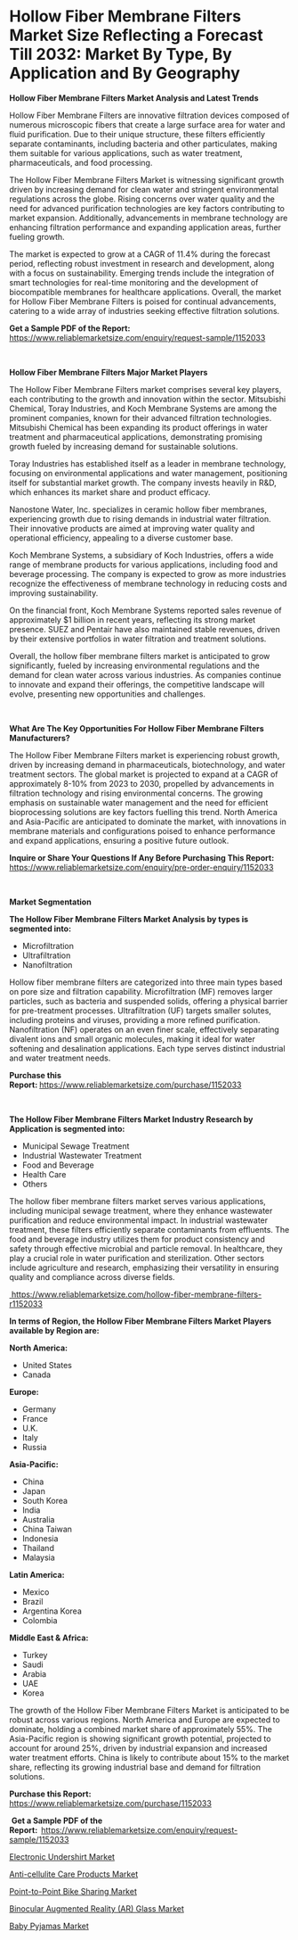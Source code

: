 <p><h1>Hollow Fiber Membrane Filters Market Size Reflecting a Forecast Till 2032: Market By Type, By Application and By Geography</h1></p><p><strong>Hollow Fiber Membrane Filters Market Analysis and Latest Trends</strong></p>
<p><p>Hollow Fiber Membrane Filters are innovative filtration devices composed of numerous microscopic fibers that create a large surface area for water and fluid purification. Due to their unique structure, these filters efficiently separate contaminants, including bacteria and other particulates, making them suitable for various applications, such as water treatment, pharmaceuticals, and food processing.</p><p>The Hollow Fiber Membrane Filters Market is witnessing significant growth driven by increasing demand for clean water and stringent environmental regulations across the globe. Rising concerns over water quality and the need for advanced purification technologies are key factors contributing to market expansion. Additionally, advancements in membrane technology are enhancing filtration performance and expanding application areas, further fueling growth.</p><p>The market is expected to grow at a CAGR of 11.4% during the forecast period, reflecting robust investment in research and development, along with a focus on sustainability. Emerging trends include the integration of smart technologies for real-time monitoring and the development of biocompatible membranes for healthcare applications. Overall, the market for Hollow Fiber Membrane Filters is poised for continual advancements, catering to a wide array of industries seeking effective filtration solutions.</p></p>
<p><strong>Get a Sample PDF of the Report:&nbsp;</strong> <a href="https://www.reliablemarketsize.com/enquiry/request-sample/1152033?utm_campaign=1999&utm_medium=2&utm_source=Github&utm_content=ia&utm_term=05042025&utm_id=hollow-fiber-membrane-filters">https://www.reliablemarketsize.com/enquiry/request-sample/1152033</a></p>
<p>&nbsp;</p>
<p><strong>Hollow Fiber Membrane Filters Major Market Players</strong></p>
<p><p>The Hollow Fiber Membrane Filters market comprises several key players, each contributing to the growth and innovation within the sector. Mitsubishi Chemical, Toray Industries, and Koch Membrane Systems are among the prominent companies, known for their advanced filtration technologies. Mitsubishi Chemical has been expanding its product offerings in water treatment and pharmaceutical applications, demonstrating promising growth fueled by increasing demand for sustainable solutions.</p><p>Toray Industries has established itself as a leader in membrane technology, focusing on environmental applications and water management, positioning itself for substantial market growth. The company invests heavily in R&D, which enhances its market share and product efficacy.</p><p>Nanostone Water, Inc. specializes in ceramic hollow fiber membranes, experiencing growth due to rising demands in industrial water filtration. Their innovative products are aimed at improving water quality and operational efficiency, appealing to a diverse customer base.</p><p>Koch Membrane Systems, a subsidiary of Koch Industries, offers a wide range of membrane products for various applications, including food and beverage processing. The company is expected to grow as more industries recognize the effectiveness of membrane technology in reducing costs and improving sustainability.</p><p>On the financial front, Koch Membrane Systems reported sales revenue of approximately $1 billion in recent years, reflecting its strong market presence. SUEZ and Pentair have also maintained stable revenues, driven by their extensive portfolios in water filtration and treatment solutions.</p><p>Overall, the hollow fiber membrane filters market is anticipated to grow significantly, fueled by increasing environmental regulations and the demand for clean water across various industries. As companies continue to innovate and expand their offerings, the competitive landscape will evolve, presenting new opportunities and challenges.</p></p>
<p>&nbsp;</p>
<p><strong>What Are The Key Opportunities For Hollow Fiber Membrane Filters Manufacturers?</strong></p>
<p><p>The Hollow Fiber Membrane Filters market is experiencing robust growth, driven by increasing demand in pharmaceuticals, biotechnology, and water treatment sectors. The global market is projected to expand at a CAGR of approximately 8-10% from 2023 to 2030, propelled by advancements in filtration technology and rising environmental concerns. The growing emphasis on sustainable water management and the need for efficient bioprocessing solutions are key factors fuelling this trend. North America and Asia-Pacific are anticipated to dominate the market, with innovations in membrane materials and configurations poised to enhance performance and expand applications, ensuring a positive future outlook.</p></p>
<p><strong>Inquire or Share Your Questions If Any Before Purchasing This Report:</strong> <a href="https://www.reliablemarketsize.com/enquiry/pre-order-enquiry/1152033?utm_campaign=1999&utm_medium=2&utm_source=Github&utm_content=ia&utm_term=05042025&utm_id=hollow-fiber-membrane-filters">https://www.reliablemarketsize.com/enquiry/pre-order-enquiry/1152033</a></p>
<p>&nbsp;</p>
<p><strong>Market Segmentation</strong></p>
<p><strong>The Hollow Fiber Membrane Filters Market Analysis by types is segmented into:</strong></p>
<p><ul><li>Microfiltration</li><li>Ultrafiltration</li><li>Nanofiltration</li></ul></p>
<p><p>Hollow fiber membrane filters are categorized into three main types based on pore size and filtration capability. Microfiltration (MF) removes larger particles, such as bacteria and suspended solids, offering a physical barrier for pre-treatment processes. Ultrafiltration (UF) targets smaller solutes, including proteins and viruses, providing a more refined purification. Nanofiltration (NF) operates on an even finer scale, effectively separating divalent ions and small organic molecules, making it ideal for water softening and desalination applications. Each type serves distinct industrial and water treatment needs.</p></p>
<p><strong>Purchase this Report:&nbsp;</strong><a href="https://www.reliablemarketsize.com/purchase/1152033?utm_campaign=1999&utm_medium=2&utm_source=Github&utm_content=ia&utm_term=05042025&utm_id=hollow-fiber-membrane-filters">https://www.reliablemarketsize.com/purchase/1152033</a></p>
<p>&nbsp;</p>
<p><strong>The Hollow Fiber Membrane Filters Market Industry Research by Application is segmented into:</strong></p>
<p><ul><li>Municipal Sewage Treatment</li><li>Industrial Wastewater Treatment</li><li>Food and Beverage</li><li>Health Care</li><li>Others</li></ul></p>
<p><p>The hollow fiber membrane filters market serves various applications, including municipal sewage treatment, where they enhance wastewater purification and reduce environmental impact. In industrial wastewater treatment, these filters efficiently separate contaminants from effluents. The food and beverage industry utilizes them for product consistency and safety through effective microbial and particle removal. In healthcare, they play a crucial role in water purification and sterilization. Other sectors include agriculture and research, emphasizing their versatility in ensuring quality and compliance across diverse fields.</p></p>
<p><a href="https://www.reliablemarketsize.com/hollow-fiber-membrane-filters-r1152033?utm_campaign=1999&utm_medium=2&utm_source=Github&utm_content=ia&utm_term=05042025&utm_id=hollow-fiber-membrane-filters">&nbsp;https://www.reliablemarketsize.com/hollow-fiber-membrane-filters-r1152033</a></p>
<p><strong>In terms of Region, the Hollow Fiber Membrane Filters Market Players available by Region are:</strong></p>
<p>
    <p> <strong> North America: </strong>
        <ul>
            <li>United States</li>
            <li>Canada</li>
        </ul>
        </p> 
    <p> <strong> Europe: </strong>
        <ul>
            <li>Germany</li>
            <li>France</li>
            <li>U.K.</li>
            <li>Italy</li>
            <li>Russia</li>
        </ul>
        </p> 
    <p> <strong> Asia-Pacific: </strong>
        <ul>
            <li>China</li>
            <li>Japan</li>
            <li>South Korea</li>
            <li>India</li>
            <li>Australia</li>
            <li>China Taiwan</li>
            <li>Indonesia</li>
            <li>Thailand</li>
            <li>Malaysia</li>
        </ul>
        </p> 
    <p> <strong> Latin America: </strong>
        <ul>
            <li>Mexico</li>
            <li>Brazil</li>
            <li>Argentina Korea</li>
            <li>Colombia</li>
        </ul>
        </p> 
    <p> <strong> Middle East & Africa: </strong>
        <ul>
            <li>Turkey</li>
            <li>Saudi</li>
            <li>Arabia</li>
            <li>UAE</li>
            <li>Korea</li>
        </ul>
    </p>
    </p>
<p><p>The growth of the Hollow Fiber Membrane Filters Market is anticipated to be robust across various regions. North America and Europe are expected to dominate, holding a combined market share of approximately 55%. The Asia-Pacific region is showing significant growth potential, projected to account for around 25%, driven by industrial expansion and increased water treatment efforts. China is likely to contribute about 15% to the market share, reflecting its growing industrial base and demand for filtration solutions.</p></p>
<p><strong>Purchase this Report: </strong><a href="https://www.reliablemarketsize.com/purchase/1152033?utm_campaign=1999&utm_medium=2&utm_source=Github&utm_content=ia&utm_term=05042025&utm_id=hollow-fiber-membrane-filters">https://www.reliablemarketsize.com/purchase/1152033</a></p>
<p>&nbsp;<strong>Get a Sample PDF of the Report:&nbsp;&nbsp;</strong><a href="https://www.reliablemarketsize.com/enquiry/request-sample/1152033?utm_campaign=1999&utm_medium=2&utm_source=Github&utm_content=ia&utm_term=05042025&utm_id=hollow-fiber-membrane-filters">https://www.reliablemarketsize.com/enquiry/request-sample/1152033</a></p>
<p><strong></strong></p>
<p><p><a href="https://github.com/suzorfazlikb/Market-Research-Report-List-1/blob/main/electronic-undershirt-market.md?utm_campaign=1999&utm_medium=2&utm_source=Github&utm_content=ia&utm_term=05042025&utm_id=hollow-fiber-membrane-filters">Electronic Undershirt Market</a></p><p><a href="https://github.com/erkidrhoy/Market-Research-Report-List-1/blob/main/anti-cellulite-care-products-market.md?utm_campaign=1999&utm_medium=2&utm_source=Github&utm_content=ia&utm_term=05042025&utm_id=hollow-fiber-membrane-filters">Anti-cellulite Care Products Market</a></p><p><a href="https://github.com/roffefaith6l/Market-Research-Report-List-1/blob/main/point-to-point-bike-sharing-market.md?utm_campaign=1999&utm_medium=2&utm_source=Github&utm_content=ia&utm_term=05042025&utm_id=hollow-fiber-membrane-filters">Point-to-Point Bike Sharing Market</a></p><p><a href="https://github.com/semenbobbaxu/Market-Research-Report-List-1/blob/main/binocular-augmented-reality-ar-glass-market.md?utm_campaign=1999&utm_medium=2&utm_source=Github&utm_content=ia&utm_term=05042025&utm_id=hollow-fiber-membrane-filters">Binocular Augmented Reality (AR) Glass Market</a></p><p><a href="https://github.com/irisadoranrx/Market-Research-Report-List-1/blob/main/baby-pyjamas-market.md?utm_campaign=1999&utm_medium=2&utm_source=Github&utm_content=ia&utm_term=05042025&utm_id=hollow-fiber-membrane-filters">Baby Pyjamas Market</a></p></p>